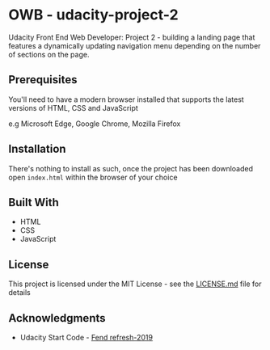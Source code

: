 # OWB - udacity-project-2

Udacity Front End Web Developer: Project 2 - building a landing page that features a dynamically updating navigation menu depending on the number of sections on the page.

## Prerequisites

You'll need to have a modern browser installed that supports the latest versions of HTML, CSS and JavaScript

e.g Microsoft Edge, Google Chrome, Mozilla Firefox

## Installation

There's nothing to install as such, once the project has been downloaded open `index.html` within the browser of your choice

## Built With

- HTML
- CSS
- JavaScript

## License

This project is licensed under the MIT License - see the [LICENSE.md](LICENSE.md) file for details

## Acknowledgments

- Udacity Start Code - [Fend refresh-2019](https://github.com/udacity/fend/tree/refresh-2019)
